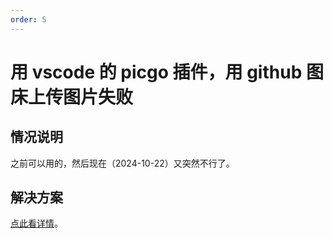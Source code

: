 ```yaml
---
order: 5
---
```


# 用 vscode 的 picgo 插件，用 github 图床上传图片失败

## 情况说明

之前可以用的，然后现在（2024-10-22）又突然不行了。

## 解决方案

[点此看详情](../picgo/upload-fail-with-github.md)。
